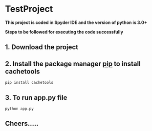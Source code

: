 # TestProject
**This project is coded in Spyder IDE and the version of python is 3.0+**

**Steps to be followed for executing the code successfully**
## 1. Download the project
## 2. Install the package manager [pip](https://pip.pypa.io/en/stable/) to install cachetools
    pip install cachetools
## 3. To run app.py file 
    python app.py
## Cheers.....


